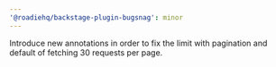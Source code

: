 ```yaml
---
'@roadiehq/backstage-plugin-bugsnag': minor
---
```


Introduce new annotations in order to fix the limit with pagination and default of fetching 30 requests per page.
